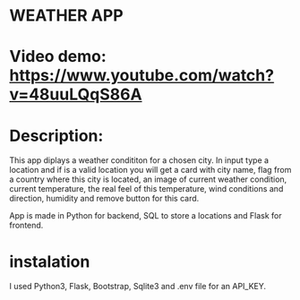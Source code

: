 # WEATHER APP

# Video demo: https://www.youtube.com/watch?v=48uuLQqS86A

# Description:

This app diplays a weather condititon for a chosen city. In input type a location and if is a valid location you will get a card with city name,
flag from a country where this city is located, an image of current weather condition, current temperature, the real feel of this temperature, wind conditions and direction, humidity and remove button for this card.

App is made in Python for backend, SQL to store a locations and Flask for frontend.

# instalation

I used Python3, Flask, Bootstrap, Sqlite3 and .env file for an API_KEY.



